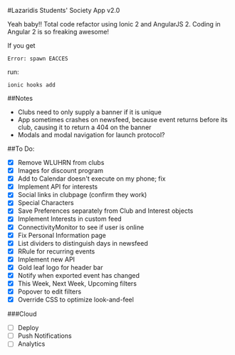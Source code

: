 #Lazaridis Students' Society App v2.0

Yeah baby!! Total code refactor using Ionic 2 and AngularJS 2. Coding in Angular 2 is so freaking awesome!

If you get 

    Error: spawn EACCES

run:

    ionic hooks add

##Notes
* Clubs need to only supply a banner if it is unique
* App sometimes crashes on newsfeed, because event returns before its club, causing it to return a 404 on the banner
* Modals and modal navigation for launch protocol?

##To Do:
- [x] Remove WLUHRN from clubs
- [x] Images for discount program
- [x] Add to Calendar doesn't execute on my phone; fix
- [x] Implement API for interests
- [x] Social links in clubpage (confirm they work)
- [x] Special Characters
- [x] Save Preferences separately from Club and Interest objects
- [x] Implement Interests in custom feed
- [x] ConnectivityMonitor to see if user is online
- [x] Fix Personal Information page
- [x] List dividers to distinguish days in newsfeed
- [x] RRule for recurring events
- [x] Implement new API
- [x] Gold leaf logo for header bar
- [x] Notify when exported event has changed
- [x] This Week, Next Week, Upcoming filters
- [x] Popover to edit filters
- [x] Override CSS to optimize look-and-feel

###Cloud
- [ ] Deploy
- [ ] Push Notifications
- [ ] Analytics
